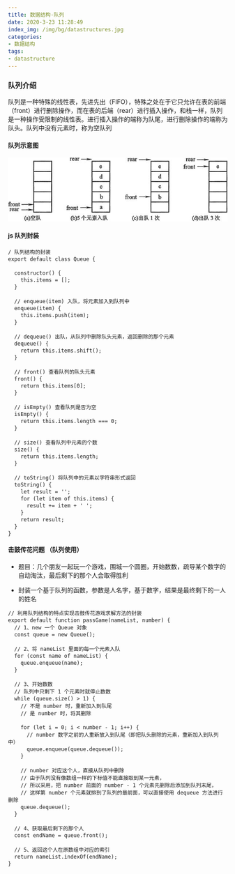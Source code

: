 ```yaml
---
title: 数据结构-队列
date: 2020-3-23 11:28:49
index_img: /img/bg/datastructures.jpg
categories:
- 数据结构
tags:
- datastructure
---
```


### 队列介绍

队列是一种特殊的线性表，先进先出（FIFO），特殊之处在于它只允许在表的前端（front）进行删除操作，而在表的后端（rear）进行插入操作，和栈一样，队列是一种操作受限制的线性表。进行插入操作的端称为队尾，进行删除操作的端称为队头。队列中没有元素时，称为空队列

#### 队列示意图
![](/img/dataStructures/queue.jpg)

#### js 队列封装

```
/ 队列结构的封装
export default class Queue {

  constructor() {
    this.items = [];
  }

  // enqueue(item) 入队，将元素加入到队列中
  enqueue(item) {
    this.items.push(item);
  }

  // dequeue() 出队，从队列中删除队头元素，返回删除的那个元素
  dequeue() {
    return this.items.shift();
  }

  // front() 查看队列的队头元素
  front() {
    return this.items[0];
  }

  // isEmpty() 查看队列是否为空
  isEmpty() {
    return this.items.length === 0;
  }

  // size() 查看队列中元素的个数
  size() {
    return this.items.length;
  }

  // toString() 将队列中的元素以字符串形式返回
  toString() {
    let result = '';
    for (let item of this.items) {
      result += item + ' ';
    }
    return result;
  }
}

```

#### 击鼓传花问题 （队列使用）

- 题目：几个朋友一起玩一个游戏，围城一个圆圈，开始数数，疏导某个数字的自动淘汰，最后剩下的那个人会取得胜利

- 封装一个基于队列的函数，参数是人名字，基于数字，结果是最终剩下的一人的姓名

```
// 利用队列结构的特点实现击鼓传花游戏求解方法的封装
export default function passGame(nameList, number) {
  // 1、new 一个 Queue 对象
  const queue = new Queue();

  // 2、将 nameList 里面的每一个元素入队
  for (const name of nameList) {
    queue.enqueue(name);
  }

  // 3、开始数数
  // 队列中只剩下 1 个元素时就停止数数
  while (queue.size() > 1) {
    // 不是 number 时，重新加入到队尾
    // 是 number 时，将其删除

    for (let i = 0; i < number - 1; i++) {
      // number 数字之前的人重新放入到队尾（即把队头删除的元素，重新加入到队列中）
      queue.enqueue(queue.dequeue());
    }

    // number 对应这个人，直接从队列中删除
    // 由于队列没有像数组一样的下标值不能直接取到某一元素，
    // 所以采用，把 number 前面的 number - 1 个元素先删除后添加到队列末尾，
    // 这样第 number 个元素就排到了队列的最前面，可以直接使用 dequeue 方法进行删除
    queue.dequeue();
  }

  // 4、获取最后剩下的那个人
  const endName = queue.front();

  // 5、返回这个人在原数组中对应的索引
  return nameList.indexOf(endName);
}

```

